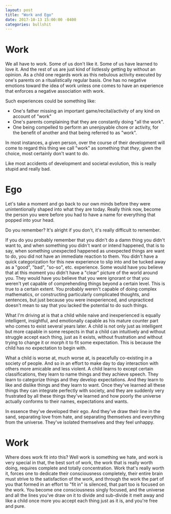 ```yaml
---
layout: post
title: "Work and Ego"
date: 2017-10-13 15:00:00 -0400
categories: bullshit
---
```


# Work

We all have to work. Some of us don't like it. Some of us have learned to love it.
And the rest of us are just kind of listlessly getting by without an opinion.
As a child one regards work as this nebulous activity executed by one's parents
on a ritualistically regular basis. One has no negative emotions toward the idea
of work unless one comes to have an experience that enforces a negative association
with work.

Such experiences could be something like:

* One's father missing an important game/recital/activity of any kind on account of "work"
* One's parents complaining that they are constantly doing "all the work".
* One being compelled to perform an unenjoyable chore or activity, for the benefit of another and that being referred to as "work".

In most instances, a given person, over the course of their development will come
to regard this thing we call "work" as something that *they*,
given the choice, most certainly don't want to do.

Like most accidents of development and societal evolution, this is really stupid and
really bad.

# Ego

Let's take a moment and go back to our own minds before they were unintentionally shaped
into what they are today. Really think now, become the person you were before you
had to have a name for everything that popped into your head.

Do you remember? It's alright if you don't, it's really difficult to remember.

If you do you probably remember that you didn't do a damn thing you didn't want to,
and when something you didn't want or intend happened, that is to say, when something unexpected
happened as unexpected things are want to do, you did not have an immediate reaction
to them. You didn't have a quick categorization for this new experience to slip into
and be tucked away as a "good", "bad", "so-so", etc. experience. Some would have you believe
that at this moment you didn't have a "clear" picture of the world around you. They
would have you believe that you were ignorant or that you weren't yet capable of comprehending
things beyond a certain level. This is true to a certain extent. You probably weren't
capable of doing complex mathematics, or constructing particularly complicated thoughts,
and sentences, but just because you were inexperienced, and unpracticed doesn't mean
to say that you lacked the potential to do such things.

What I'm driving at is that a child while naive and inexperienced is equally intelligent,
insightful, and emotionally capable as his mature counter part who comes to
exist several years later. A child is not only just as intelligent but more capable in some
respects in that a child can intuitively and without struggle accept each thing, just as it
exists, without frustration and without trying to change it or morph it to fit some expectation.
This is because the child has no expectation to begin with.

What a child is worse at, much worse at, is peacefully co-existing in a society of people.
And so in an effort to make day to day interaction with others more amicable and less violent.
A child learns to except certain classifications, they learn to name things and they achieve speech.
They learn to categorize things and they develop expectations. And they learn to like and dislike things
and they learn to want. Once they've learned all these things they can integrate perfectly with society,
and they are suddenly very frustrated by all these things they've learned and how poorly the universe
actually conforms to their names, expectations and wants.

In essence they've developed their ego. And they've draw their line in the sand, separating love from hate, and separating themselves and everything from the universe. They've isolated themselves and they feel unhappy.

# Work

Where does work fit into this? Well work is something we hate, and work is very special in that,
the best sort of work, the work that is really worth doing, requires complete and totally concentration.
Work that's really worth it, forces one to dedicate their consciousness completely, their entire brain must strive to the satisfaction of the work, and through the work the part of you that formed in an effort to "fit in" is silenced, that part too is focused on the work. You become one consciousness singly focused, and the universe and all the lines you've draw on it to divide and sub-divide it melt away and like a child once more you accept each thing just as it is, and you're free and pure.
